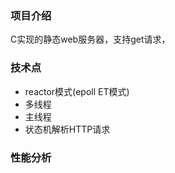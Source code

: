 ### 项目介绍<br>
  C实现的静态web服务器，支持get请求，

### 技术点<br>
- reactor模式(epoll ET模式)
- 多线程
- 主线程
- 状态机解析HTTP请求



### 性能分析<br>

